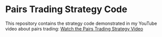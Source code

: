 # Pairs Trading Strategy Code

This repository contains the strategy code demonstrated in my YouTube video about pairs trading:
[Watch the Pairs Trading Strategy Video](https://youtu.be/YDMSqal-RZ4?si=lpVs6xtRRVHEbW4M)
